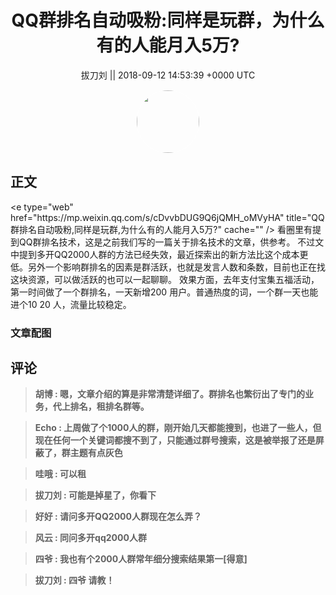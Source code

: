<h1 align="center">QQ群排名自动吸粉:同样是玩群，为什么有的人能月入5万?</h1>




<p align="center">
    <a>拔刀刘 || 2018-09-12 14:53:39 &#43;0000 UTC</a>
</p>

<div align="center">
    <img src="https://images.zsxq.com/FnHI-GZSEJ4y19LZPBF0bnq0Mp5M?e=1590940799&amp;token=kIxbL07-8jAj8w1n4s9zv64FuZZNEATmlU_Vm6zD:OWi22mujXhjv_tmsQR9nlJbTtfo=" width="100" height="100" style="border:1px solid;border-radius:50%; color:#ffffff"/>
</div>




## 正文

<div>
&lt;e type=&#34;web&#34; href=&#34;https://mp.weixin.qq.com/s/cDvvbDUG9Q6jQMH_oMVyHA&#34; title=&#34;QQ群排名自动吸粉,同样是玩群,为什么有的人能月入5万?&#34; cache=&#34;&#34; /&gt;
看圈里有提到QQ群排名技术，这是之前我们写的一篇关于排名技术的文章，供参考。
不过文中提到多开QQ2000人群的方法已经失效，最近探索出的新方法比这个成本更低。另外一个影响群排名的因素是群活跃，也就是发言人数和条数，目前也正在找这块资源，可以做活跃的也可以一起聊聊。
效果方面，去年支付宝集五福活动，第一时间做了一个群排名，一天新增200 用户。普通热度的词，一个群一天也能进个10  20 人，流量比较稳定。
</div>

### 文章配图

<div class="image" align="center">

</div>


## 评论

<div align="left">
<div>

<blockquote >
<span> <strong>胡博 : 嗯，文章介绍的算是非常清楚详细了。群排名也繁衍出了专门的业务，代上排名，租排名群等。 </strong></span>
</blockquote>

<blockquote >
<span> <strong>Echo : 上周做了个1000人的群，刚开始几天都能搜到，也进了一些人，但现在任何一个关键词都搜不到了，只能通过群号搜索，这是被举报了还是屏蔽了，群主题有点灰色 </strong></span>
</blockquote>

<blockquote >
<span> <strong>哇哦 : 可以租 </strong></span>
</blockquote>

<blockquote >
<span> <strong>拔刀刘 : 可能是掉星了，你看下 </strong></span>
</blockquote>

<blockquote >
<span> <strong>好好 : 请问多开QQ2000人群现在怎么弄？ </strong></span>
</blockquote>

<blockquote >
<span> <strong>风云 : 同问多开qq2000人群 </strong></span>
</blockquote>

<blockquote >
<span> <strong>四爷 : 我也有个2000人群常年细分搜索结果第一[得意] </strong></span>
</blockquote>

<blockquote >
<span> <strong>拔刀刘 : 四爷 请教！ </strong></span>
</blockquote>

</div>
</div>